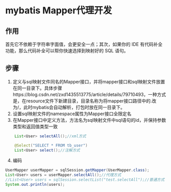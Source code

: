 # mybatis Mapper代理开发
## 作用
首先它不依赖于字符串字面值，会更安全一点；其次，如果你的 IDE 有代码补全功能，那么代码补全可以帮你快速选择到映射好的 SQL 语句。
## 步骤
1. 定义与sql映射文件同名的Mapper接口，并将mapper接口和sql映射文件放置在同一目录下。具体步骤https://blog.csdn.net/zxd1435513775/article/details/79710493，一种方式是，在resource文件下新建目录，目录名称为将mapper接口路径中的.改为/，此时mybatis会自动解析，打包时放在同一目录下。
2. 设置sql映射文件的namespace属性为Mapper接口全限定名
3. 在Mapper接口中定义方法，方法名为sql映射文件中sql语句的id，并保持参数类型和返回值类型一致
```java
    List<User> selectAll();//xml方式

    @Select("SELECT * FROM tb_user")
    List<User> select();//注解方式
```
4. 编码
```java
UserMapper userMapper = sqlSession.getMapper(UserMapper.class);
List<User> users = userMapper.selectAll();//代理方式
//List<User> users = sqlSession.selectList("test.selectAll");//普通方式
System.out.println(users);
```
